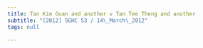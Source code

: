 ```yaml
---
title: Tan Kim Guan and another v Tan Tee Theng and another
subtitle: "[2012] SGHC 53 / 14\_March\_2012"
tags: null

---
```


